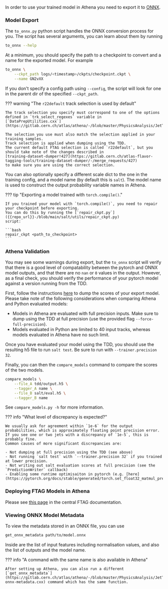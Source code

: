 In order to use your trained model in Athena you need to export it to [ONNX](https://onnxruntime.ai/).


### Model Export

The `to_onnx.py` python script handles the ONNX conversion process for you.
The script has several arguments, you can learn about them by running

```bash
to_onnx --help
```

At a minimum, you should specify the path to a checkpoint to convert and a name for the exported model.
For example

```bash
to_onnx \
    --ckpt_path logs/<timestamp>/ckpts/checkpoint.ckpt \
    --name GN2vXX
```

If you don't specify a config path using `--config`, the script will look for one in the parent dir of the specified `--ckpt_path`.

??? warning "The `r22default` track selection is used by default"

    The track selection you specify must correspond to one of the options defined in `trk_select_regexes` variable in
    [`DataPrepUtilities.cxx`](https://gitlab.cern.ch/atlas/athena/-/blob/master/PhysicsAnalysis/JetTagging/FlavorTagDiscriminants/Root/DataPrepUtilities.cxx).

    The selection you use must also match the selection applied in your training samples.
    Track selection is applied when dumping using the TDD.
    The current default FTAG selection is called `r22default`, but you should take note of the changes described in
    [training-dataset-dumper!427](https://gitlab.cern.ch/atlas-flavor-tagging-tools/training-dataset-dumper/-/merge_requests/427)
    to make sure you are using the correct selection.

You can also optionally specify a different scale dict to the one in the training config, and a model name (by default this is `salt`).
The model name is used to construct the output probability variable names in Athena.

??? tip "Exporting a model trained with `torch.compile()`."

    If you trained your model with `torch.compile()`, you need to repair your checkpoint before exporting.
    You can do this by running the [`repair_ckpt.py`]({{repo_url}}-/blob/main/salt/utils/repair_ckpt.py) 
    script:

    ```bash
    repair_ckpt <path_to_checkpoint>
    ```


### Athena Validation

You may see some warnings during export, but the `to_onnx` script will verify that there is a good level of compatability between the pytorch and ONNX model outputs, and that there are no `nan` or `0` values in the output.
However, as a final check, you should verify the performance of your pytorch model against a version running from the TDD.

First, follow the instructions [here](https://training-dataset-dumper.docs.cern.ch/configuration/#dl2-config) to dump the scores of your export model.
Please take note of the following considerations when comparing Athena and Python evaluated models:

- Models in Athena are evaluated with full precision inputs. Make sure to dump using the TDD at full precision (use the provided flag `--force-full-precision`).
- Models evaluated in Python are limited to 40 input tracks, whereas models evaluated in Athena have no such limit.


Once you have evaluated your model using the TDD, you should use the resulting h5 file to run `salt test`.
Be sure to run with `--trainer.precision 32`.

Finally, you can then the `compare_models` command to compare the scores of the two models.

```bash
compare_models \
    --file_A tdd/output.h5 \
    --tagger_A name \
    --file_B salt/eval.h5 \
    --tagger_B name
```

See `compare_models.py -h` for more information.

??? info "What level of discrepancy is expected?"

    We usually ask for agreement within `1e-6` for the output probabilities, which is approximately floating point precision error.
    If you see one or two jets with a discrepancy of `1e-5`, this is probably fine.
    Common causes of more significant discrepancies are:

    - Not dumping at full precision using the TDD (see above)
    - Not running `salt test` with `--trainer.precision 32` if you trained at lower precision.
    - Not writing out salt evaluation scores at full precision (see the `PredictionWriter` callback)
    - Enabling some runtime optimisaiton in pytorch (e.g. [here](https://pytorch.org/docs/stable/generated/torch.set_float32_matmul_precision.html#torch.set_float32_matmul_precision))



### Deploying FTAG Models in Athena

Please see [this page](https://ftag.docs.cern.ch/algorithms/taggers/deploy/) in the central FTAG documentation.


### Viewing ONNX Model Metadata

To view the metadata stored in an ONNX file, you can use

```bash
get_onnx_metadata path/to/model.onnx
```

Inside are the list of input features including normalisation values, and also the list of outputs and the model name.

??? info "A command with the same name is also available in Athena"

    After setting up Athena, you can also run a different [`get_onnx_metadata`](https://gitlab.cern.ch/atlas/athena/-/blob/master/PhysicsAnalysis/JetTagging/FlavorTagDiscriminants/util/get-onnx-metadata.cxx) command which has the same function.
